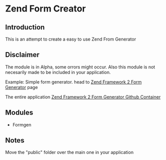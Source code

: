 Zend Form Creator
=================

Introduction
------------
This is an attempt to create a easy to use Zend From Generator

Disclaimer
----------
The module is in Alpha, some orrors might occur. 
Also this module is not necesarily made to be included in your application. 

Example:
Simple form generator. head to [Zend Framework 2 Form Generator](http://zend-form-generator.123easywebsites.com/) page

The entire application
[Zend Framework 2 Form Generator Github Container](https://github.com/patrioticcow/Zend-Form)


Modules
-------
* Formgen

Notes
-----
Move the "public" folder over the main one in your application
